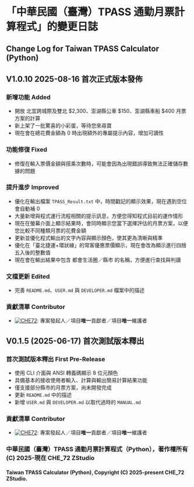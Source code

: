 # 「中華民國（臺灣）TPASS 通勤月票計算程式」的變更日誌
## Change Log for Taiwan TPASS Calculator (Python)

## V1.0.10 2025-08-16 首次正式版本發佈
### 新增功能 Added
- 開放 北宜跨城際及雙北 \$2,300、澎湖縣公車 \$150、澎湖縣車船 \$400 月票方案的計算
- 新上架了一批驚喜的小彩蛋，等待您來尋寶
- 現在會在總花費金額為 0 時出現額外的專屬提示內容，增加可讀性
### 功能修復 Fixed
- 修復在輸入票價金額與搭乘次數時，可能會因為出現錯誤導致無法正確儲存數據的問題
### 提升進步 Improved
- 優化在輸出檔案 `TPASS_Result.txt` 中，時間戳記的顯示效果，現在遇到空位會自動補 0
- 大量新增與程式運行流程相關的提示訊息，方便您得知程式目前的運作情形
- 現在在螢幕介面上顯示結果時，會同時顯示您當下選擇評估的月票方案，以便您比較不同種類月票的花費金額
- 更新並優化程式輸出的文字內容與顯示顏色，使其更為清晰與精準
- 優化在「臺北捷運+環狀線」的常客優惠票價顯示，現在會改為顯示進行四捨五入後的整數值
- 現在會在輸出結果中包含 都會生活圈／縣市 的名稱，方便進行查找與判讀
### 文檔更新 Edited
- 完善 `README.md`、`USER.md` 與 `DEVELOPER.md` 檔案中的描述
### 貢獻清單 Contributor
- [![CHE72](https://img.shields.io/badge/CHE72-181717.svg?logo=github&logoColor=white)](https://github.com/CHE72): 專案發起人／項目**唯一**貢獻者／項目**唯一**維護者  

## V0.1.5 (2025-06-17) 首次測試版本釋出
### 首次測試版本釋出 First Pre-Release
- 使用 CLI 介面與 ANSI 轉義碼顯示 8 位元顏色
- 具備基本的接收使用者輸入、計算與輸出簡易計算結果功能
- 僅支援部分縣市的月票方案，尚未開發完成
- 更新 `README.md` 中的描述
- 新增 `USER.md` 與 `DEVELOPER.md` 以取代過時的 `MANUAL.md`
### 貢獻清單 Contributor
- [![CHE72](https://img.shields.io/badge/CHE72-181717.svg?logo=github&logoColor=white)](https://github.com/CHE72): 專案發起人／項目**唯一**貢獻者／項目**唯一**維護者  

### 中華民國（臺灣）TPASS 通勤月票計算程式（Python），著作權所有 (C) 2025-現在 CHE_72 ZStudio  
#### Taiwan TPASS Calculator (Python), Copyright (C) 2025-present CHE_72 ZStudio.  